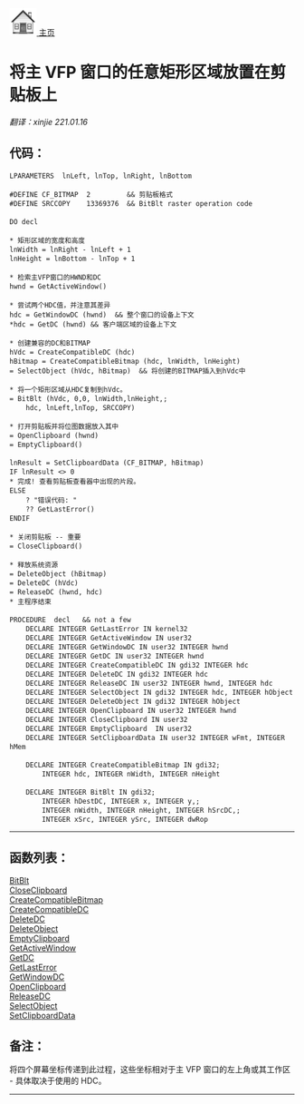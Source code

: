 [<img src="../images/home.png"> 主页 ](https://github.com/VFP9/Win32API)  

# 将主 VFP 窗口的任意矩形区域放置在剪贴板上
_翻译：xinjie  221.01.16_

## 代码：
```foxpro  
LPARAMETERS  lnLeft, lnTop, lnRight, lnBottom

#DEFINE CF_BITMAP  2	     && 剪贴板格式
#DEFINE SRCCOPY    13369376  && BitBlt raster operation code

DO decl

* 矩形区域的宽度和高度
lnWidth = lnRight - lnLeft + 1
lnHeight = lnBottom - lnTop + 1

* 检索主VFP窗口的HWND和DC
hwnd = GetActiveWindow()

* 尝试两个HDC值，并注意其差异
hdc = GetWindowDC (hwnd)  && 整个窗口的设备上下文
*hdc = GetDC (hwnd)	&& 客户端区域的设备上下文
	
* 创建兼容的DC和BITMAP
hVdc = CreateCompatibleDC (hdc)
hBitmap = CreateCompatibleBitmap (hdc, lnWidth, lnHeight)
= SelectObject (hVdc, hBitmap)  && 将创建的BITMAP插入到hVdc中

* 将一个矩形区域从HDC复制到hVdc。
= BitBlt (hVdc, 0,0, lnWidth,lnHeight,;
	hdc, lnLeft,lnTop, SRCCOPY)

* 打开剪贴板并将位图数据放入其中
= OpenClipboard (hwnd)
= EmptyClipboard()

lnResult = SetClipboardData (CF_BITMAP, hBitmap)
IF lnResult <> 0
* 完成! 查看剪贴板查看器中出现的片段。
ELSE
	? "错误代码: "
	?? GetLastError()
ENDIF

* 关闭剪贴板 -- 重要
= CloseClipboard()

* 释放系统资源
= DeleteObject (hBitmap)
= DeleteDC (hVdc)
= ReleaseDC (hwnd, hdc)
* 主程序结束

PROCEDURE  decl   && not a few
	DECLARE INTEGER GetLastError IN kernel32
	DECLARE INTEGER GetActiveWindow IN user32
	DECLARE INTEGER GetWindowDC IN user32 INTEGER hwnd
	DECLARE INTEGER GetDC IN user32 INTEGER hwnd
	DECLARE INTEGER CreateCompatibleDC IN gdi32 INTEGER hdc
	DECLARE INTEGER DeleteDC IN gdi32 INTEGER hdc
	DECLARE INTEGER ReleaseDC IN user32 INTEGER hwnd, INTEGER hdc
	DECLARE INTEGER SelectObject IN gdi32 INTEGER hdc, INTEGER hObject
	DECLARE INTEGER DeleteObject IN gdi32 INTEGER hObject
	DECLARE INTEGER OpenClipboard IN user32 INTEGER hwnd
	DECLARE INTEGER CloseClipboard IN user32
	DECLARE INTEGER EmptyClipboard  IN user32
	DECLARE INTEGER SetClipboardData IN user32 INTEGER wFmt, INTEGER hMem

	DECLARE INTEGER CreateCompatibleBitmap IN gdi32;
		INTEGER hdc, INTEGER nWidth, INTEGER nHeight

	DECLARE INTEGER BitBlt IN gdi32;
		INTEGER hDestDC, INTEGER x, INTEGER y,;
		INTEGER nWidth, INTEGER nHeight, INTEGER hSrcDC,;
		INTEGER xSrc, INTEGER ySrc, INTEGER dwRop  
```  
***  


## 函数列表：
[BitBlt](../libraries/gdi32/BitBlt.md)  
[CloseClipboard](../libraries/user32/CloseClipboard.md)  
[CreateCompatibleBitmap](../libraries/gdi32/CreateCompatibleBitmap.md)  
[CreateCompatibleDC](../libraries/gdi32/CreateCompatibleDC.md)  
[DeleteDC](../libraries/gdi32/DeleteDC.md)  
[DeleteObject](../libraries/gdi32/DeleteObject.md)  
[EmptyClipboard](../libraries/user32/EmptyClipboard.md)  
[GetActiveWindow](../libraries/user32/GetActiveWindow.md)  
[GetDC](../libraries/user32/GetDC.md)  
[GetLastError](../libraries/kernel32/GetLastError.md)  
[GetWindowDC](../libraries/user32/GetWindowDC.md)  
[OpenClipboard](../libraries/user32/OpenClipboard.md)  
[ReleaseDC](../libraries/user32/ReleaseDC.md)  
[SelectObject](../libraries/gdi32/SelectObject.md)  
[SetClipboardData](../libraries/user32/SetClipboardData.md)  

## 备注：
将四个屏幕坐标传递到此过程，这些坐标相对于主 VFP 窗口的左上角或其工作区 - 具体取决于使用的 HDC。 
  
***  

